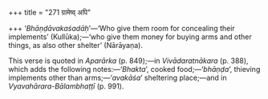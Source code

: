+++
title = "271 ग्रामेष्व् अपि"

+++
‘*Bhāṇḍāvakaśadāḥ*’—‘Who give them room for concealing their implements’
(Kullūka);—‘who give them money for buying arms and other things, as
also other shelter’ (Nārāyaṇa).

This verse is quoted in *Aparārka* (p. 849);—in *Vivādaratnākara* (p.
388), which adds the following notes:—‘*Bhakta*’, cooked
food;—‘*bhāṇḍa*’, thieving implements other than arms;—‘*avakāśa*’
sheltering place;—and in *Vyavahārara-Bālambhaṭṭī* (p. 991).



